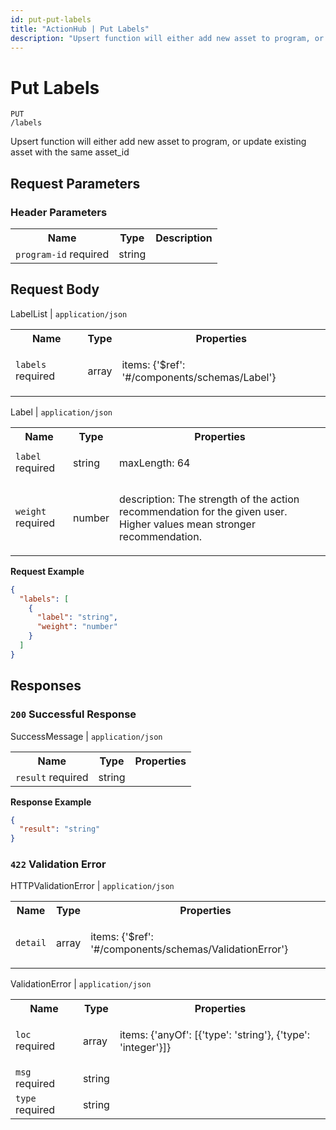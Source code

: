 ```yaml
---
id: put-put-labels
title: "ActionHub | Put Labels"
description: "Upsert function will either add new asset to program, or update existing asset with the same asset_id"
---
```

# Put Labels
<code class='method-name'><span class='put'>PUT</span> /labels</code>

Upsert function will either add new asset to program, or update existing asset with the same asset_id

## Request Parameters 

### Header Parameters  
<table class='openapi-table'><tr><th>Name</th><th>Type</th><th>Description</th></tr><tr><td><code>program-id</code> <span class='required'>required</span></td><td>string</td><td>



</td></tr></table>

## Request Body  

LabelList | `application/json`  
<table class='openapi-table'><tr><th>Name</th><th>Type</th><th>Properties</th></tr><tr><td><code>labels</code> <span class='required'>required</span></td><td>array</td><td>

items: {'$ref': '#/components/schemas/Label'}<br/>
</td></tr></table>

Label | `application/json`  
<table class='openapi-table'><tr><th>Name</th><th>Type</th><th>Properties</th></tr><tr><td><code>label</code> <span class='required'>required</span></td><td>string</td><td>

maxLength: 64<br/>
</td></tr><tr><td><code>weight</code> <span class='required'>required</span></td><td>number</td><td>

description: The strength of the action recommendation for the given user. Higher values mean stronger recommendation. <br/>
</td></tr></table>


**Request Example**  

```json
{
  "labels": [
    {
      "label": "string",
      "weight": "number"
    }
  ]
}
```

## Responses  

### `200` Successful Response

SuccessMessage | `application/json`  
<table class='openapi-table'><tr><th>Name</th><th>Type</th><th>Properties</th></tr><tr><td><code>result</code> <span class='required'>required</span></td><td>string</td><td>


</td></tr></table>


**Response Example**  

```json
{
  "result": "string"
}
```

### `422` Validation Error

HTTPValidationError | `application/json`  
<table class='openapi-table'><tr><th>Name</th><th>Type</th><th>Properties</th></tr><tr><td><code>detail</code></td><td>array</td><td>

items: {'$ref': '#/components/schemas/ValidationError'}<br/>
</td></tr></table>

ValidationError | `application/json`  
<table class='openapi-table'><tr><th>Name</th><th>Type</th><th>Properties</th></tr><tr><td><code>loc</code> <span class='required'>required</span></td><td>array</td><td>

items: {'anyOf': [{'type': 'string'}, {'type': 'integer'}]}<br/>
</td></tr><tr><td><code>msg</code> <span class='required'>required</span></td><td>string</td><td>


</td></tr><tr><td><code>type</code> <span class='required'>required</span></td><td>string</td><td>


</td></tr></table>

